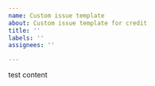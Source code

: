 ```yaml
---
name: Custom issue template
about: Custom issue template for credit
title: ''
labels: ''
assignees: ''

---
```


test content
